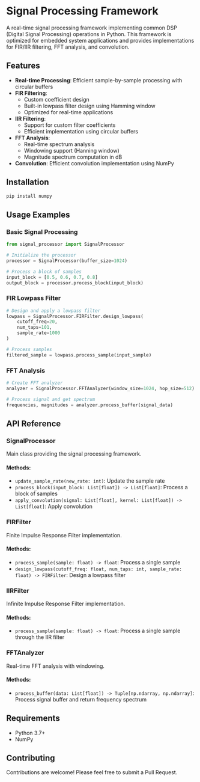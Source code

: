 # Signal Processing Framework

A real-time signal processing framework implementing common DSP (Digital Signal Processing) operations in Python. This framework is optimized for embedded system applications and provides implementations for FIR/IIR filtering, FFT analysis, and convolution.


## Features

- **Real-time Processing**: Efficient sample-by-sample processing with circular buffers
- **FIR Filtering**: 
  - Custom coefficient design
  - Built-in lowpass filter design using Hamming window
  - Optimized for real-time applications
- **IIR Filtering**:
  - Support for custom filter coefficients
  - Efficient implementation using circular buffers
- **FFT Analysis**:
  - Real-time spectrum analysis
  - Windowing support (Hanning window)
  - Magnitude spectrum computation in dB
- **Convolution**: Efficient convolution implementation using NumPy

## Installation

```bash
pip install numpy
```

## Usage Examples

### Basic Signal Processing

```python
from signal_processor import SignalProcessor

# Initialize the processor
processor = SignalProcessor(buffer_size=1024)

# Process a block of samples
input_block = [0.5, 0.6, 0.7, 0.8]
output_block = processor.process_block(input_block)
```

### FIR Lowpass Filter

```python
# Design and apply a lowpass filter
lowpass = SignalProcessor.FIRFilter.design_lowpass(
    cutoff_freq=20,
    num_taps=101,
    sample_rate=1000
)

# Process samples
filtered_sample = lowpass.process_sample(input_sample)
```

### FFT Analysis

```python
# Create FFT analyzer
analyzer = SignalProcessor.FFTAnalyzer(window_size=1024, hop_size=512)

# Process signal and get spectrum
frequencies, magnitudes = analyzer.process_buffer(signal_data)
```

## API Reference

### SignalProcessor

Main class providing the signal processing framework.

#### Methods:
- `update_sample_rate(new_rate: int)`: Update the sample rate
- `process_block(input_block: List[float]) -> List[float]`: Process a block of samples
- `apply_convolution(signal: List[float], kernel: List[float]) -> List[float]`: Apply convolution

### FIRFilter

Finite Impulse Response Filter implementation.

#### Methods:
- `process_sample(sample: float) -> float`: Process a single sample
- `design_lowpass(cutoff_freq: float, num_taps: int, sample_rate: float) -> FIRFilter`: Design a lowpass filter

### IIRFilter

Infinite Impulse Response Filter implementation.

#### Methods:
- `process_sample(sample: float) -> float`: Process a single sample through the IIR filter

### FFTAnalyzer

Real-time FFT analysis with windowing.

#### Methods:
- `process_buffer(data: List[float]) -> Tuple[np.ndarray, np.ndarray]`: Process signal buffer and return frequency spectrum

## Requirements

- Python 3.7+
- NumPy

## Contributing

Contributions are welcome! Please feel free to submit a Pull Request.

